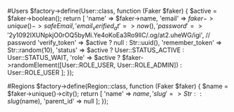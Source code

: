 #Users
$factory->define(User::class, function (Faker $faker) {
    $active = $faker->boolean();
    return [
        'name' => $faker->name,
        'email' => $faker->unique()->safeEmail,
        'email_verified_at' => now(),
        'password' => '$2y$10$92IXUNpkjO0rOQ5byMi.Ye4oKoEa3Ro9llC/.og/at2.uheWG/igi', // password
        'verify_token' => $active ? null : Str::uuid(),
        'remember_token' => Str::random(10),
        'status' => $active ? User::STATUS_ACTIVE : User::STATUS_WAIT,
        'role' => $active ? $faker->randomElement([User::ROLE_USER, User::ROLE_ADMIN]) : User::ROLE_USER
    ];
});

#Regions
$factory->define(Region::class, function (Faker $faker) {
    $name = $faker->unique()->city();
    return [
        'name' => $name,
        'slug' => Str::slug($name),
        'parent_id' => null
    ];
});
